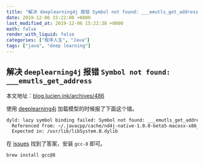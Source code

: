 ```yaml
---
title: "解决 deeplearning4j 报错 Symbol not found: ___emutls_get_address"
date: 2019-12-06 15:22:00 +0800
last_modified_at: 2019-12-06 15:22:38 +0800
math: false
render_with_liquid: false
categories: ["程序人生", "Java"]
tags: ["java", "deep learning"]
---
```


## 解决 `deeplearning4j` 报错 `Symbol not found: ___emutls_get_address`

本文地址：[blog.lucien.ink/archives/486](https://blog.lucien.ink/archives/486/
)

使用 [deeplearning4j](https://github.com/eclipse/deeplearning4j) 加载模型的时候报了下面这个错。

```bash
dyld: lazy symbol binding failed: Symbol not found: ___emutls_get_address
  Referenced from: ~/.javacpp/cache/nd4j-native-1.0.0-beta5-macosx-x86_64.jar/org/nd4j/nativeblas/macosx-x86_64/libnd4jcpu.dylib
  Expected in: /usr/lib/libSystem.B.dylib
```

在 [issues](https://github.com/eclipse/deeplearning4j/issues/8217#issuecomment-531629284) 找到了答案，安装 `gcc-8` 即可。

```bash
brew install gcc@8
```
